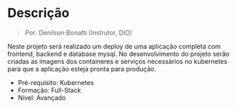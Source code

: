 # Descrição

> Por: Denilson Bonatti (Instrutor, DIO)

Neste projeto será realizado um deploy de uma aplicação completa com frontend, backend e database mysql. No desenvolvimento do projeto serão criadas as imagens dos containeres e serviços necessários no kubernetes para que a aplicação esteja pronta para produção.

- Pré-requisito: Kubernetes
- Formação: Full-Stack
- Nível: Avançado
